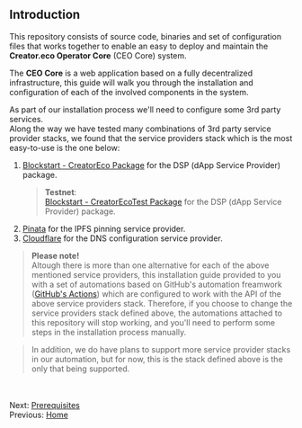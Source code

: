 ## Introduction  

This repository consists of source code, binaries and set of configuration files that works together to enable an easy to deploy and maintain the **Creator.eco Operator Core** (CEO Core) system.

The **CEO Core** is a web application based on a fully decentralized infrastructure, this guide will walk you through the installation and configuration of each of the involved components in the system.

As part of our installation process we'll need to configure some 3rd party services.  
Along the way we have tested many combinations of 3rd party service provider stacks, we found that the service providers stack which is the most easy-to-use is the one below:

1. [Blockstart - CreatorEco Package](https://dsphq.io/packages/blockstartac/ipfsservice1/blockpack2) for the DSP (dApp Service Provider) package.  
   > **Testnet**:  
   [Blockstart - CreatorEcoTest Package](https://dsphq.io/packages/blockstartac/ipfsservice1/blockpack2) for the DSP (dApp Service Provider) package.  
2. [Pinata](https://pinata.cloud/) for the IPFS pinning service provider.  
3. [Cloudflare](https://www.cloudflare.com/) for the DNS configuration service provider. 

> **Please note!**  
> Altough there is more than one alternative for each of the above mentioned service providers, this installation guide provided to you with a set of automations based on GitHub's automation freamwork ([GitHub's Actions](https://help.github.com/en/actions/automating-your-workflow-with-github-actions)) which are configured to work with the API of the above service providers stack. Therefore, if you choose to change the service providers stack defined above, the automations attached to this repository will stop working, and you'll need to perform some steps in the installation process manually.  

> In addition, we do have plans to support more service provider stacks in our automation, but for now, this is the stack defined above is the only that being supported.

<br/><br/>
Next: [Prerequisites](02-prerequisites.md)  
Previous: [Home](../README.md)
